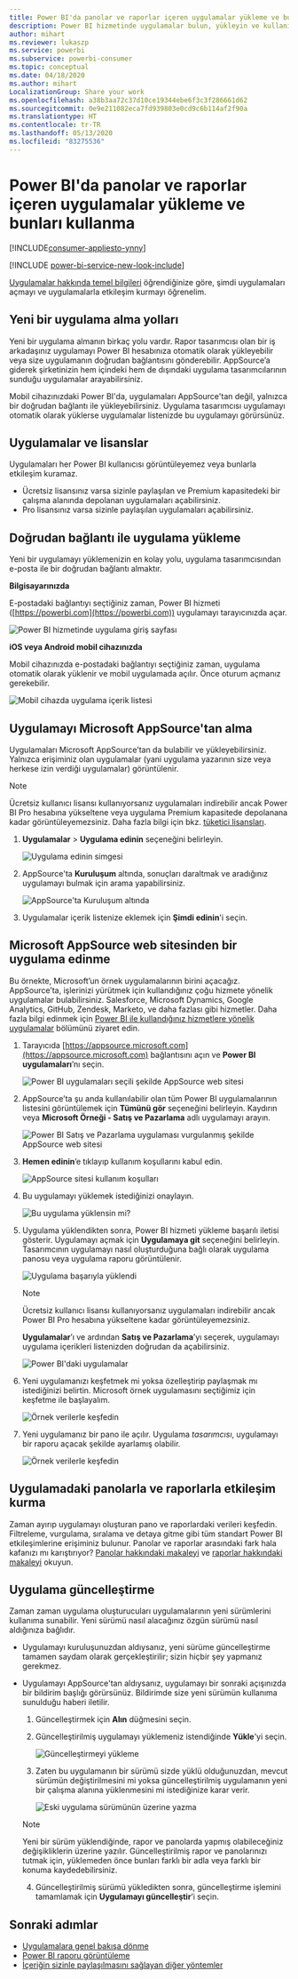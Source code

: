 ```yaml
---
title: Power BI'da panolar ve raporlar içeren uygulamalar yükleme ve bunları kullanma
description: Power BI hizmetinde uygulamalar bulun, yükleyin ve kullanın.
author: mihart
ms.reviewer: lukaszp
ms.service: powerbi
ms.subservice: powerbi-consumer
ms.topic: conceptual
ms.date: 04/18/2020
ms.author: mihart
LocalizationGroup: Share your work
ms.openlocfilehash: a38b3aa72c37d10ce19344ebe6f3c3f286661d62
ms.sourcegitcommit: 0e9e211082eca7fd939803e0cd9c6b114af2f90a
ms.translationtype: HT
ms.contentlocale: tr-TR
ms.lasthandoff: 05/13/2020
ms.locfileid: "83275536"
---
```

# <a name="install-and-use-apps-with-dashboards-and-reports-in-power-bi"></a>Power BI'da panolar ve raporlar içeren uygulamalar yükleme ve bunları kullanma

[!INCLUDE[consumer-appliesto-ynny](../includes/consumer-appliesto-ynny.md)]

[!INCLUDE [power-bi-service-new-look-include](../includes/power-bi-service-new-look-include.md)]

[Uygulamalar hakkında temel bilgileri](end-user-apps.md) öğrendiğinize göre, şimdi uygulamaları açmayı ve uygulamalarla etkileşim kurmayı öğrenelim. 

## <a name="ways-to-get-a-new-app"></a>Yeni bir uygulama alma yolları
Yeni bir uygulama almanın birkaç yolu vardır. Rapor tasarımcısı olan bir iş arkadaşınız uygulamayı Power BI hesabınıza otomatik olarak yükleyebilir veya size uygulamanın doğrudan bağlantısını gönderebilir. AppSource’a giderek şirketinizin hem içindeki hem de dışındaki uygulama tasarımcılarının sunduğu uygulamalar arayabilirsiniz. 

Mobil cihazınızdaki Power BI'da, uygulamaları AppSource'tan değil, yalnızca bir doğrudan bağlantı ile yükleyebilirsiniz. Uygulama tasarımcısı uygulamayı otomatik olarak yüklerse uygulamalar listenizde bu uygulamayı görürsünüz.

## <a name="apps-and-licenses"></a>Uygulamalar ve lisanslar
Uygulamaları her Power BI kullanıcısı görüntüleyemez veya bunlarla etkileşim kuramaz. 
- Ücretsiz lisansınız varsa sizinle paylaşılan ve Premium kapasitedeki bir çalışma alanında depolanan uygulamaları açabilirsiniz.
- Pro lisansınız varsa sizinle paylaşılan uygulamaları açabilirsiniz.

## <a name="install-an-app-from-a-direct-link"></a>Doğrudan bağlantı ile uygulama yükleme
Yeni bir uygulamayı yüklemenizin en kolay yolu, uygulama tasarımcısından e-posta ile bir doğrudan bağlantı almaktır.  

**Bilgisayarınızda** 

E-postadaki bağlantıyı seçtiğiniz zaman, Power BI hizmeti ([https://powerbi.com](https://powerbi.com)) uygulamayı tarayıcınızda açar. 

![Power BI hizmetinde uygulama giriş sayfası](./media/end-user-app-view/power-bi-app-from-link.png)

**iOS veya Android mobil cihazınızda** 

Mobil cihazınızda e-postadaki bağlantıyı seçtiğiniz zaman, uygulama otomatik olarak yüklenir ve mobil uygulamada açılır. Önce oturum açmanız gerekebilir. 

![Mobil cihazda uygulama içerik listesi](./media/end-user-app-view/power-bi-ios.png)

## <a name="get-the-app-from-microsoft-appsource"></a>Uygulamayı Microsoft AppSource'tan alma
Uygulamaları Microsoft AppSource’tan da bulabilir ve yükleyebilirsiniz. Yalnızca erişiminiz olan uygulamalar (yani uygulama yazarının size veya herkese izin verdiği uygulamalar) görüntülenir. 

> [!NOTE]
> Ücretsiz kullanıcı lisansı kullanıyorsanız uygulamaları indirebilir ancak Power BI Pro hesabına yükseltene veya uygulama Premium kapasitede depolanana kadar görüntüleyemezsiniz. Daha fazla bilgi için bkz. [tüketici lisansları](end-user-license.md).

1. **Uygulamalar**  > **Uygulama edinin** seçeneğini belirleyin. 
   
    ![Uygulama edinin simgesi](./media/end-user-app-view/power-bi-get-app2.png)    
2. AppSource'ta **Kuruluşum** altında, sonuçları daraltmak ve aradığınız uygulamayı bulmak için arama yapabilirsiniz.
   
    ![AppSource'ta Kuruluşum altında](./media/end-user-app-view/power-bi-opportunity-app.png)
3. Uygulamalar içerik listenize eklemek için **Şimdi edinin**'i seçin. 

## <a name="get-an-app-from-the-microsoft-appsource-website"></a>Microsoft AppSource web sitesinden bir uygulama edinme 

Bu örnekte, Microsoft’un örnek uygulamalarının birini açacağız. AppSource’ta, işlerinizi yürütmek için kullandığınız çoğu hizmete yönelik uygulamalar bulabilirsiniz.  Salesforce, Microsoft Dynamics, Google Analytics, GitHub, Zendesk, Marketo, ve daha fazlası gibi hizmetler. Daha fazla bilgi edinmek için [Power BI ile kullandığınız hizmetlere yönelik uygulamalar](../connect-data/service-connect-to-services.md) bölümünü ziyaret edin. 

1. Tarayıcıda [https://appsource.microsoft.com](https://appsource.microsoft.com) bağlantısını açın ve **Power BI uygulamaları**’nı seçin.

    ![Power BI uygulamaları seçili şekilde AppSource web sitesi  ](./media/end-user-apps/power-bi-appsource.png)


2. AppSource’ta şu anda kullanılabilir olan tüm Power BI uygulamalarının listesini görüntülemek için **Tümünü gör** seçeneğini belirleyin. Kaydırın veya **Microsoft Örneği - Satış ve Pazarlama** adlı uygulamayı arayın.

    ![Power BI Satış ve Pazarlama uygulaması vurgulanmış şekilde AppSource web sitesi  ](./media/end-user-apps/power-bi-appsource-samples.png)

3. **Hemen edinin**’e tıklayıp kullanım koşullarını kabul edin.

    ![AppSource sitesi kullanım koşulları ](./media/end-user-apps/power-bi-permission.png)


4. Bu uygulamayı yüklemek istediğinizi onaylayın.

    ![Bu uygulama yüklensin mi?  ](./media/end-user-apps/power-bi-app-install.png)

5. Uygulama yüklendikten sonra, Power BI hizmeti yükleme başarılı iletisi gösterir. Uygulamayı açmak için **Uygulamaya git** seçeneğini belirleyin. Tasarımcının uygulamayı nasıl oluşturduğuna bağlı olarak uygulama panosu veya uygulama raporu görüntülenir.



    ![Uygulama başarıyla yüklendi ](./media/end-user-apps/power-bi-app-ready.png)

    > [!NOTE]
    > Ücretsiz kullanıcı lisansı kullanıyorsanız uygulamaları indirebilir ancak Power BI Pro hesabına yükseltene kadar görüntüleyemezsiniz. 

    **Uygulamalar**’ı ve ardından **Satış ve Pazarlama**’yı seçerek, uygulamayı uygulama içerikleri listenizden doğrudan da açabilirsiniz.

    ![Power BI'daki uygulamalar](./media/end-user-apps/power-bi-apps.png)


6. Yeni uygulamanızı keşfetmek mi yoksa özelleştirip paylaşmak mı istediğinizi belirtin. Microsoft örnek uygulamasını seçtiğimiz için keşfetme ile başlayalım. 

    ![Örnek verilerle keşfedin](./media/end-user-apps/power-bi-explore.png)

7.  Yeni uygulamanız bir pano ile açılır. Uygulama *tasarımcısı*, uygulamayı bir raporu açacak şekilde ayarlamış olabilir.  

    ![Örnek verilerle keşfedin](./media/end-user-apps/power-bi-new-app.png)


## <a name="interact-with-the-dashboards-and-reports-in-the-app"></a>Uygulamadaki panolarla ve raporlarla etkileşim kurma
Zaman ayırıp uygulamayı oluşturan pano ve raporlardaki verileri keşfedin. Filtreleme, vurgulama, sıralama ve detaya gitme gibi tüm standart Power BI etkileşimlerine erişiminiz bulunur.  Panolar ve raporlar arasındaki fark hala kafanızı mı karıştırıyor?  [Panolar hakkındaki makaleyi](end-user-dashboards.md) ve [raporlar hakkındaki makaleyi](end-user-reports.md) okuyun.  

## <a name="update-an-app"></a>Uygulama güncelleştirme 

Zaman zaman uygulama oluşturucuları uygulamalarının yeni sürümlerini kullanıma sunabilir. Yeni sürümü nasıl alacağınız özgün sürümü nasıl aldığınıza bağlıdır. 

* Uygulamayı kuruluşunuzdan aldıysanız, yeni sürüme güncelleştirme tamamen saydam olarak gerçekleştirilir; sizin hiçbir şey yapmanız gerekmez. 

* Uygulamayı AppSource'tan aldıysanız, uygulamayı bir sonraki açışınızda bir bildirim başlığı görürsünüz. Bildirimde size yeni sürümün kullanıma sunulduğu haberi iletilir. 

    1. Güncelleştirmek için **Alın** düğmesini seçin.  

        <!--![App update notification](./media/end-user-app-view/power-bi-new-app-version-notification.png) -->

    2. Güncelleştirilmiş uygulamayı yüklemeniz istendiğinde **Yükle**'yi seçin. 

        ![Güncelleştirmeyi yükleme](./media/end-user-app-view/power-bi-install.png) 

    3. Zaten bu uygulamanın bir sürümü sizde yüklü olduğunuzdan, mevcut sürümün değiştirilmesini mi yoksa güncelleştirilmiş uygulamanın yeni bir çalışma alanına yüklenmesini mi istediğinize karar verir.   

        ![Eski uygulama sürümünün üzerine yazma](./media/end-user-app-view/power-bi-already-installed.png) 


    > [!NOTE] 
    > Yeni bir sürüm yüklendiğinde, rapor ve panolarda yapmış olabileceğiniz değişikliklerin üzerine yazılır. Güncelleştirilmiş rapor ve panolarınızı tutmak için, yüklemeden önce bunları farklı bir adla veya farklı bir konuma kaydedebilirsiniz. 

    4. Güncelleştirilmiş sürümü yükledikten sonra, güncelleştirme işlemini tamamlamak için **Uygulamayı güncelleştir**’i seçin. 


## <a name="next-steps"></a>Sonraki adımlar
* [Uygulamalara genel bakışa dönme](end-user-apps.md)
* [Power BI raporu görüntüleme](end-user-report-open.md)
* [İçeriğin sizinle paylaşılmasını sağlayan diğer yöntemler](end-user-shared-with-me.md)

